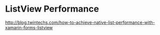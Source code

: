 # ListView Performance


http://blog.twintechs.com/how-to-achieve-native-list-performance-with-xamarin-forms-listview

